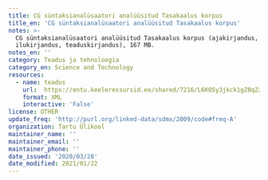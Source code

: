 ```yaml
---
title: CG süntaksianalüsaatori analüüsitud Tasakaalus korpus
title_en: 'CG süntaksianalüsaatori analüüsitud Tasakaalus korpus'
notes: >-
  CG süntaksianalüsaatori analüüsitud Tasakaalus korpus (ajakirjandus,
  ilukirjandus, teaduskirjandus), 167 MB.
notes_en: ''
category: Teadus ja tehnoloogia
category_en: Science and Technology
resources:
  - name: teadus
    url:  https://entu.keeleressursid.ee/shared/7216/L6KO5y3jkck1gZ0qZzYxDMdUyHslZfqkp9tUkoIUMNuJEgTBLMiuQSpSgZzx27YC
    format: XML
    interactive: 'False'
license: OTHER
update_freq: 'http://purl.org/linked-data/sdmx/2009/code#freq-A'
organization: Tartu Ülikool
maintainer_name: ''
maintainer_email: ''
maintainer_phone: ''
date_issued: '2020/03/28'
date_modified: 2021/01/22
---
```

